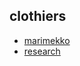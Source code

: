 ## clothiers
- [marimekko](https://us.marimekko.com)
- [research](https://sett.co.jp/shop/brands.jsp)
